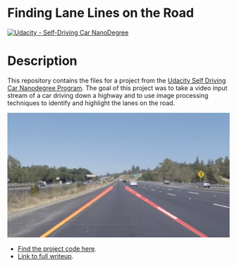 # **Finding Lane Lines on the Road** 
[![Udacity - Self-Driving Car NanoDegree](https://s3.amazonaws.com/udacity-sdc/github/shield-carnd.svg)](http://www.udacity.com/drive)

# Description

This repository contains the files for a project from the [Udacity Self Driving Car Nanodegree Program](https://www.udacity.com/course/self-driving-car-engineer-nanodegree--nd013). The goal of this project was to take a video input stream of a car driving down a highway and to use image processing techniques to identify and highlight the lanes on the road.

<img src="https://github.com/stephenvfg/find-lanes/blob/master/writeup/video-pipeline-done.png" width="600px">

* [Find the project code here](https://github.com/stephenvfg/find-lanes/blob/master/P1.ipynb).
* [Link to full writeup](https://github.com/stephenvfg/find-lanes/blob/master/writeup.md).
